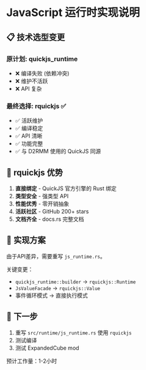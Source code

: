 # JavaScript 运行时实现说明

## 📋 技术选型变更

### 原计划: quickjs_runtime
- ❌ 编译失败 (依赖冲突)
- ❌ 维护不活跃
- ❌ API 复杂

### 最终选择: rquickjs ✅
- ✅ 活跃维护
- ✅ 编译稳定
- ✅ API 清晰
- ✅ 功能完整
- ✅ 与 D2RMM 使用的 QuickJS 同源

## 🎯 rquickjs 优势

1. **直接绑定** - QuickJS 官方引擎的 Rust 绑定
2. **类型安全** - 强类型 API
3. **性能优秀** - 零开销抽象
4. **活跃社区** - GitHub 200+ stars
5. **文档齐全** - docs.rs 完整文档

## 📝 实现方案

由于API差异，需要重写 `js_runtime.rs`。

关键变更：
- `quickjs_runtime::builder` → `rquickjs::Runtime`
- `JsValueFacade` → `rquickjs::Value`
- 事件循环模式 → 直接执行模式

## 🔧 下一步

1. 重写 `src/runtime/js_runtime.rs` 使用 `rquickjs`
2. 测试编译
3. 测试 ExpandedCube mod

预计工作量：1-2小时
